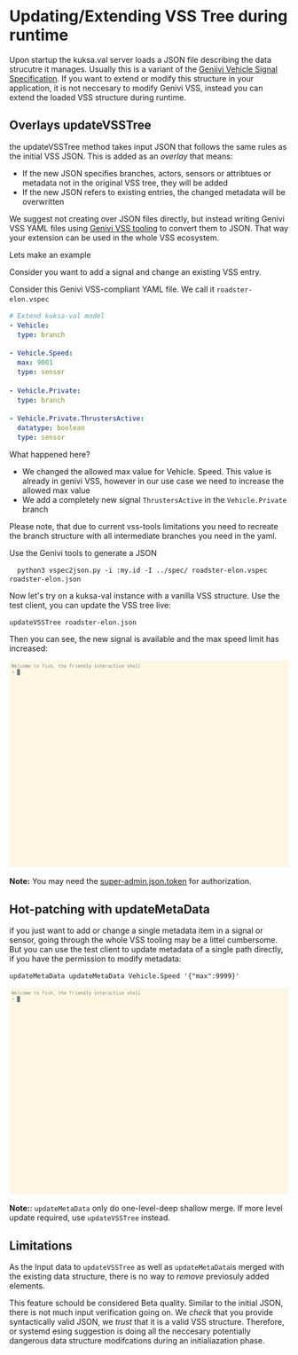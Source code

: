 # Updating/Extending VSS Tree during runtime

Upon startup the kuksa.val server loads a JSON file describing the data strucutre it manages. Usually this is a variant of the [Geniivi Vehicle Signal Specification](https://github.com/GENIVI/vehicle_signal_specification/).
If you want to extend or modify this structure in your application, it is not neccesary to modify Genivi VSS, instead you can extend the loaded VSS structure during runtime.

## Overlays updateVSSTree
the updateVSSTree method takes input JSON that follows the same rules as the initial VSS JSON. This is added as an _overlay_ that means:
 - If the new JSON specifies branches, actors, sensors or attribtues or metadata not in the original VSS tree, they will be added
  - If the new JSON refers to existing entries, the changed metadata will be overwritten

We suggest not creating over JSON files directly, but instead writing Genivi VSS YAML files using [Genivi VSS tooling](https://github.com/GENIVI/vss-tools/) to convert them to JSON. That way your extension can be used in the whole VSS ecosystem.

Lets make an example

Consider you want to add a signal and change an existing VSS entry. 

Consider this Genivi VSS-compliant YAML file. We call it `roadster-elon.vspec`

```yaml
# Extend kuksa-val model   
- Vehicle:
  type: branch

- Vehicle.Speed:
  max: 9001
  type: sensor

- Vehicle.Private:
  type: branch

- Vehicle.Private.ThrustersActive:
  datatype: boolean
  type: sensor
```

What happened here? 
 - We changed the allowed max value for Vehicle. Speed. This value is already in genivi VSS, however in our use case we need to increase the allowed max value
  - We add a completely new signal `ThrustersActive` in the `Vehicle.Private` branch

Please note, that due to current vss-tools limitations you need to recreate the branch structure with all intermediate branches you need in the yaml.

Use the Genivi tools to generate a JSON

```
  python3 vspec2json.py -i :my.id -I ../spec/ roadster-elon.vspec  roadster-elon.json
```

Now let's try on a kuksa-val instance with a vanilla VSS structure.
Use the test client, you can update the VSS tree live:
```
updateVSSTree roadster-elon.json 
```

Then you can see, the new signal is available and the max speed limit has increased:

![Alt text](./pictures/testclient_updateVSSTree.gif "test client update vss tree")

**Note:** You may need the [super-admin.json.token](../certificates/jwt/super-admin.json.token) for authorization. 

## Hot-patching with updateMetaData
if you just want to add or change a single metadata item in a signal or sensor, going through the whole VSS tooling may be a littel cumbersome. But you can use the test client to update metadata of a single path directly, if you have the permission to modify metadata:

```
updateMetaData updateMetaData Vehicle.Speed '{"max":9999}'
```

![Alt text](./pictures/testclient_updateMetaData.gif "test client update metadata")

**Note:**: `updateMetaData` only do one-level-deep shallow merge. If more level update required, use `updateVSSTree` instead.

## Limitations
As the Input data to `updateVSSTree` as well as `updateMetaData`is merged with the existing data structure, there is no way to _remove_ previosuly added elements.

This feature schould be considered Beta quality.
Similar to the initial JSON, there is not much input verification going on. We _check_ that you provide syntactically valid JSON, we _trust_ that it is a valid VSS structure. Therefore, or systemd esing suggestion is doing all the neccesary potentially dangerous data structure modifcations during an initialiazation phase.
